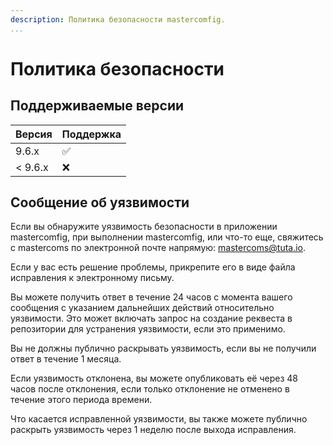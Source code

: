 ```yaml
---
description: Политика безопасности mastercomfig.
...
```


# Политика безопасности

## Поддерживаемые версии

| Версия    | Поддержка          |
| --------- | ------------------ |
| 9.6.x     | :white_check_mark: |
| < 9.6.x   | :x:                |

## Сообщение об уязвимости

Если вы обнаружите уязвимость безопасности в приложении mastercomfig, при выполнении mastercomfig,
или что-то еще, свяжитесь с mastercoms по электронной почте напрямую: [mastercoms@tuta.io](mailto:mastercoms@tuta.io).

Если у вас есть решение проблемы, прикрепите его в виде файла исправления к электронному письму.

Вы можете получить ответ в течение 24 часов с момента вашего сообщения с указанием дальнейших действий
относительно уязвимости. Это может включать запрос на создание реквеста в репозитории для
устранения уязвимости, если это применимо.

Вы не должны публично раскрывать уязвимость, если вы не получили ответ в течение 1 месяца.

Если уязвимость отклонена, вы можете опубликовать её через 48 часов после отклонения, если только
отклонение не отменено в течение этого периода времени.

Что касается исправленной уязвимости, вы также можете публично раскрыть уязвимость через 1 неделю
после выхода исправления.
